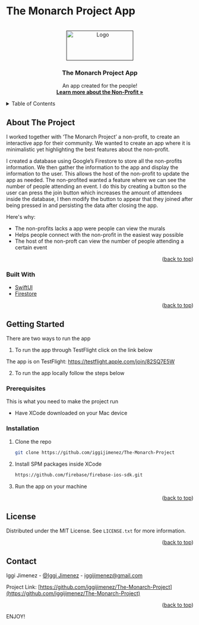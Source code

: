 # The Monarch Project App

<div id="top"></div>

<!-- PROJECT LOGO -->
<br />
<div align="center">
  <a href="">
    <img src="https://www.socoimm.org/wp-content/uploads/2018/12/CORNER-WATERMARK-COLOR-MURAL-1-1024x435.jpg" alt="Logo" width="180" height="80">
  </a>

  <h3 align="center">The Monarch Project App</h3>

  <p align="center">
    An app created for the people!
    <br />
    <a href="https://www.socoimm.org/"><strong>Learn more about the Non-Profit »</strong></a>
  </p>
</div>



<!-- TABLE OF CONTENTS -->
<details>
  <summary>Table of Contents</summary>
  <ol>
    <li>
      <a href="#about-the-project">About The Project</a>
      <ul>
        <li><a href="#built-with">Built With</a></li>
      </ul>
    </li>
    <li>
      <a href="#getting-started">Getting Started</a>
      <ul>
        <li><a href="#prerequisites">Prerequisites</a></li>
        <li><a href="#installation">Installation</a></li>
      </ul>
    </li>
    <li><a href="#usage">Usage</a></li>
    <li><a href="#contact">Contact</a></li>
  </ol>
</details>



<!-- ABOUT THE PROJECT -->
## About The Project

I worked together with ‘The Monarch Project’ a non-profit, to create an interactive app for their community. We wanted to create an app where it is minimalistic yet highlighting the best features about the non-profit. 

I created a database using Google’s Firestore to store all the non-profits information. We then gather the information to the app and display the information to the user. This allows the host of the non-profit to update the app as needed. The non-profited wanted a feature where we can see the number of people attending an event. I do this by creating a button so the user can press the join button which increases the amount of attendees inside the database, I then modify the button to appear that they joined after being pressed in and persisting the data after closing the app.


Here's why:
* The non-profits lacks a app were people can view the murals
* Helps people connect with the non-profit in the easiest way possible
* The host of the non-proft can view the number of people attending a certain event

<p align="right">(<a href="#top">back to top</a>)</p>



### Built With

* [SwiftUI](https://developer.apple.com/swift/)
* [Firestore](https://firebase.google.com/)

<p align="right">(<a href="#top">back to top</a>)</p>



<!-- GETTING STARTED -->
## Getting Started

There are two ways to run the app

1. To run the app through TestFlight click on the link below

  The app is on TestFlight: https://testflight.apple.com/join/82SQ7E5W

2. To run the app locally follow the steps below

### Prerequisites

This is what you need to make the project run
* Have XCode downloaded on your Mac device

### Installation

1. Clone the repo
   ```sh
   git clone https://github.com/iggijimenez/The-Monarch-Project
   ```
2. Install SPM packages inside XCode
   ```sh
   https://github.com/firebase/firebase-ios-sdk.git
   ```
3. Run the app on your machine

<p align="right">(<a href="#top">back to top</a>)</p>


<!-- LICENSE -->
## License

Distributed under the MIT License. See `LICENSE.txt` for more information.

<p align="right">(<a href="#top">back to top</a>)</p>



<!-- CONTACT -->
## Contact

Iggi Jimenez - [@Iggi Jimenez](https://www.linkedin.com/in/iggi-jimenez/) - iggijimenez@gmail.com

Project Link: [https://github.com/iggijimenez/The-Monarch-Project](https://github.com/iggijimenez/The-Monarch-Project)

<p align="right">(<a href="#top">back to top</a>)</p>


<!-- ENJOY -->
ENJOY!

